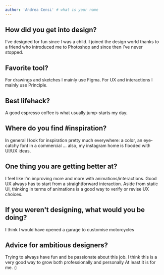 ```yaml
---
author: 'Andrea Censi' # what is your name
---
```


## How did you get into design?

I’ve designed for fun since I was a child. I joined the design world thanks to a friend who introduced me to Photoshop and since then I’ve never stopped.

## Favorite tool?

For drawings and sketches I mainly use Figma. For UX and interactions I mainly use Principle.

## Best lifehack?

A good espresso coffee is what usually jump-starts my day.

## Where do you find #inspiration?

In general I look for inspiration pretty much everywhere: a color, an eye-catchy font in a commercial … also, my instagram home is flooded with UI/UX ideas.

## One thing you are getting better at?

I feel like I’m improving more and more with animations/interactions. Good UX always has to start from a straightforward interaction. Aside from static UI, thinking in terms of animations is a good way to verify or revise UX choices.

## If you weren't designing, what would you be doing?

I think I would have opened a garage to customise motorcycles

## Advice for ambitious designers?

Trying to always have fun and be passionate about this job. I think this is a very good way to grow both professionally and personally At least it is for me. :)
